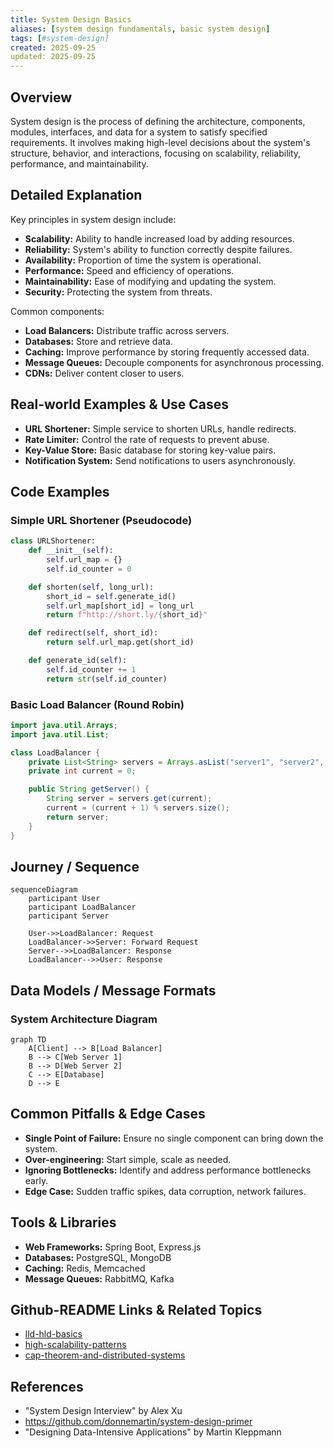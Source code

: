 ```yaml
---
title: System Design Basics
aliases: [system design fundamentals, basic system design]
tags: [#system-design]
created: 2025-09-25
updated: 2025-09-25
---
```


## Overview
System design is the process of defining the architecture, components, modules, interfaces, and data for a system to satisfy specified requirements. It involves making high-level decisions about the system's structure, behavior, and interactions, focusing on scalability, reliability, performance, and maintainability.

## Detailed Explanation
Key principles in system design include:

- **Scalability:** Ability to handle increased load by adding resources.
- **Reliability:** System's ability to function correctly despite failures.
- **Availability:** Proportion of time the system is operational.
- **Performance:** Speed and efficiency of operations.
- **Maintainability:** Ease of modifying and updating the system.
- **Security:** Protecting the system from threats.

Common components:

- **Load Balancers:** Distribute traffic across servers.
- **Databases:** Store and retrieve data.
- **Caching:** Improve performance by storing frequently accessed data.
- **Message Queues:** Decouple components for asynchronous processing.
- **CDNs:** Deliver content closer to users.

## Real-world Examples & Use Cases
- **URL Shortener:** Simple service to shorten URLs, handle redirects.
- **Rate Limiter:** Control the rate of requests to prevent abuse.
- **Key-Value Store:** Basic database for storing key-value pairs.
- **Notification System:** Send notifications to users asynchronously.

## Code Examples
### Simple URL Shortener (Pseudocode)
```python
class URLShortener:
    def __init__(self):
        self.url_map = {}
        self.id_counter = 0

    def shorten(self, long_url):
        short_id = self.generate_id()
        self.url_map[short_id] = long_url
        return f"http://short.ly/{short_id}"

    def redirect(self, short_id):
        return self.url_map.get(short_id)

    def generate_id(self):
        self.id_counter += 1
        return str(self.id_counter)
```

### Basic Load Balancer (Round Robin)
```java
import java.util.Arrays;
import java.util.List;

class LoadBalancer {
    private List<String> servers = Arrays.asList("server1", "server2", "server3");
    private int current = 0;

    public String getServer() {
        String server = servers.get(current);
        current = (current + 1) % servers.size();
        return server;
    }
}
```

## Journey / Sequence
```mermaid
sequenceDiagram
    participant User
    participant LoadBalancer
    participant Server

    User->>LoadBalancer: Request
    LoadBalancer->>Server: Forward Request
    Server-->>LoadBalancer: Response
    LoadBalancer-->>User: Response
```

## Data Models / Message Formats
### System Architecture Diagram
```mermaid
graph TD
    A[Client] --> B[Load Balancer]
    B --> C[Web Server 1]
    B --> D[Web Server 2]
    C --> E[Database]
    D --> E
```

## Common Pitfalls & Edge Cases
- **Single Point of Failure:** Ensure no single component can bring down the system.
- **Over-engineering:** Start simple, scale as needed.
- **Ignoring Bottlenecks:** Identify and address performance bottlenecks early.
- **Edge Case:** Sudden traffic spikes, data corruption, network failures.

## Tools & Libraries
- **Web Frameworks:** Spring Boot, Express.js
- **Databases:** PostgreSQL, MongoDB
- **Caching:** Redis, Memcached
- **Message Queues:** RabbitMQ, Kafka

## Github-README Links & Related Topics
- [lld-hld-basics](../lld-hld-basics/)
- [high-scalability-patterns](../high-scalability-patterns/)
- [cap-theorem-and-distributed-systems](../cap-theorem-and-distributed-systems/)

## References
- "System Design Interview" by Alex Xu
- https://github.com/donnemartin/system-design-primer
- "Designing Data-Intensive Applications" by Martin Kleppmann